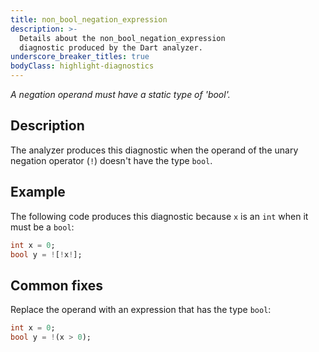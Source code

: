 ```yaml
---
title: non_bool_negation_expression
description: >-
  Details about the non_bool_negation_expression
  diagnostic produced by the Dart analyzer.
underscore_breaker_titles: true
bodyClass: highlight-diagnostics
---
```


_A negation operand must have a static type of 'bool'._

## Description

The analyzer produces this diagnostic when the operand of the unary
negation operator (`!`) doesn't have the type `bool`.

## Example

The following code produces this diagnostic because `x` is an `int` when it
must be a `bool`:

```dart
int x = 0;
bool y = ![!x!];
```

## Common fixes

Replace the operand with an expression that has the type `bool`:

```dart
int x = 0;
bool y = !(x > 0);
```
